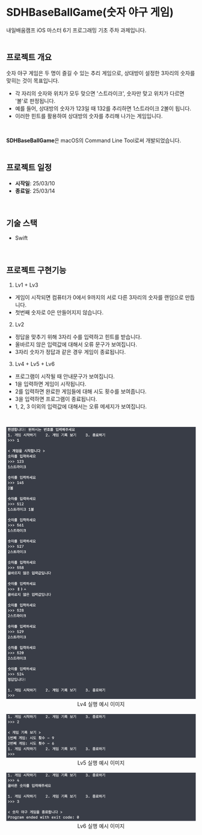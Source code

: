 #  SDHBaseBallGame(숫자 야구 게임)

내일배움캠프 iOS 마스터 6기 프로그래밍 기초 주차 과제입니다.
<br/><br/>

## 프로젝트 개요

숫자 야구 게임은 두 명이 즐길 수 있는 추리 게임으로, 상대방이 설정한 3자리의 숫자를 맞히는 것이 목표입니다.
- 각 자리의 숫자와 위치가 모두 맞으면 '스트라이크', 숫자만 맞고 위치가 다르면 '볼'로 판정됩니다.
- 예를 들어, 상대방의 숫자가 123일 때 132를 추리하면 1스트라이크 2볼이 됩니다.
- 이러한 힌트를 활용하여 상대방의 숫자를 추리해 나가는 게임입니다.
<br/>

**SDHBaseBallGame**은 macOS의 Command Line Tool로써 개발되었습니다.
<br/><br/>

## 프로젝트 일정

- **시작일**: 25/03/10
- **종료일**: 25/03/14
<br/>

## 기술 스택
- Swift
<br/>

## 프로젝트 구현기능

1. Lv1 + Lv3
- 게임이 시작되면 컴퓨터가 0에서 9까지의 서로 다른 3자리의 숫자를 랜덤으로 만듭니다.
- 첫번째 숫자로 0은 만들어지지 않습니다.

2. Lv2
- 정답을 맞추기 위해 3자리 수를 입력하고 힌트를 받습니다.
- 올바르지 않은 입력값에 대해서 오류 문구가 보여집니다.
- 3자리 숫자가 정답과 같은 경우 게임이 종료됩니다.

3. Lv4 + Lv5 + Lv6
- 프로그램이 시작될 때 안내문구가 보여집니다.
- 1을 입력하면 게임이 시작됩니다.
- 2를 입력하면 완료한 게임들에 대해 시도 횟수를 보여줍니다.
- 3을 입력하면 프로그램이 종료됩니다.
- 1, 2, 3 이외의 입력값에 대해서는 오류 메세지가 보여집니다.
<br/>


<p align="center">
<img src="https://github.com/nbcampMasterChapter2Team4/SDHBaseBallGame/blob/main/Resources/Lv4_실행_예시_이미지.png" alt="Lv4 실행 예시 이미지" width="600">
<br/>
Lv4 실행 예시 이미지
<br/>
<br/>

<img src="https://github.com/nbcampMasterChapter2Team4/SDHBaseBallGame/blob/main/Resources/Lv5_실행_예시_이미지.png" alt="Lv5 실행 예시 이미지" width="600">
<br/>
Lv5 실행 예시 이미지
<br/>
<br/>

<img src="https://github.com/nbcampMasterChapter2Team4/SDHBaseBallGame/blob/main/Resources/Lv6_실행_예시_이미지.png" alt="Lv6 실행 예시 이미지" width="600">
<br/>
Lv6 실행 예시 이미지
</p>
